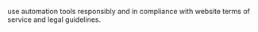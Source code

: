 use automation tools responsibly and in compliance with website terms of service and legal guidelines.
